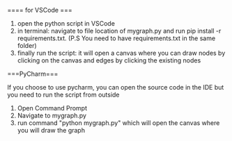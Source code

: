 ==== for VSCode ===

1. open the python script in VSCode
2. in terminal: navigate to file location of mygraph.py and run pip install -r requirements.txt. (P.S You need to have requirements.txt in the same folder)
3. finally run the script: it will open a canvas where you can draw nodes by clicking on the canvas and edges by clicking the existing nodes

===PyCharm===

If you choose to use pycharm, you can open the source code in the IDE but you need to run the script from outside

1. Open Command Prompt
2. Navigate to mygraph.py
3. run command "python mygraph.py" which will open the canvas where you will draw the graph 

